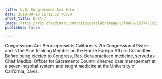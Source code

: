 ```yaml
---
title: U.S. Congressman Ami Bera
date: 2018-09-13 15:11:52 +0000
short_title: D-CA-7
image: https://res.cloudinary.com/csisideaslab/image/upload/v1537475623/health-commission/Bera_Ami.jpg
published: false

---
```

Congressman Ami Bera represents California’s 7th Congressional District and is the Vice Ranking Member on the House Foreign Affairs Committee. Before being elected to Congress, Rep. Bera practiced medicine, served as Chief Medical Officer for Sacramento County, directed care management at a seven-hospital system, and taught medicine at the University of California, Davis.
